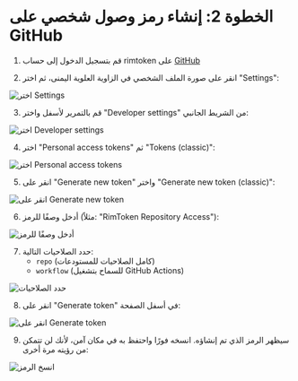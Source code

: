 # الخطوة 2: إنشاء رمز وصول شخصي على GitHub

1. قم بتسجيل الدخول إلى حساب rimtoken على [GitHub](https://github.com/)

2. انقر على صورة الملف الشخصي في الزاوية العلوية اليمنى، ثم اختر "Settings":

![اختر Settings](https://i.imgur.com/0AvYBc4.png)

3. قم بالتمرير لأسفل واختر "Developer settings" من الشريط الجانبي:

![اختر Developer settings](https://i.imgur.com/3OkbkAZ.png)

4. اختر "Personal access tokens" ثم "Tokens (classic)":

![اختر Personal access tokens](https://i.imgur.com/FkTzwJa.png)

5. انقر على "Generate new token" واختر "Generate new token (classic)":

![انقر على Generate new token](https://i.imgur.com/xvlRBuh.png)

6. أدخل وصفًا للرمز (مثلاً: "RimToken Repository Access"):

![أدخل وصفًا للرمز](https://i.imgur.com/mO3sTOY.png)

7. حدد الصلاحيات التالية:
   - `repo` (كامل الصلاحيات للمستودعات)
   - `workflow` (للسماح بتشغيل GitHub Actions)

![حدد الصلاحيات](https://i.imgur.com/aXt60Tj.png)

8. انقر على "Generate token" في أسفل الصفحة:

![انقر على Generate token](https://i.imgur.com/8fO14wy.png)

9. سيظهر الرمز الذي تم إنشاؤه. انسخه فورًا واحتفظ به في مكان آمن، لأنك لن تتمكن من رؤيته مرة أخرى:

![انسخ الرمز](https://i.imgur.com/IIkd1Oa.png)